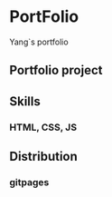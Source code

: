 # PortFolio
 Yang`s portfolio

 ## Portfolio project

 ## Skills
 ### HTML, CSS, JS
 ## Distribution
 ### gitpages

